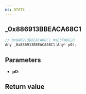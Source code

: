 ```yaml
---
ns: STATS
---
```

## _0x886913BBEACA68C1

```c
// 0x886913BBEACA68C1 0xE3F0D62D
Any _0x886913BBEACA68C1(Any* p0);
```


## Parameters
* **p0**: 

## Return value
